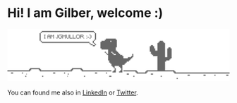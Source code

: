 # Hi! I am Gilber, welcome :)

<img src="https://github.com/jgmullor/jgmullor/raw/master/github-welcome.gif" alt="Funny Chrome dinosaur animation singing Baby don't hurt me">

You can found me also in [LinkedIn](https://www.linkedin.com/in/jgmullor/) or [Twitter](https://www.twitter.com/jgmullor/).

